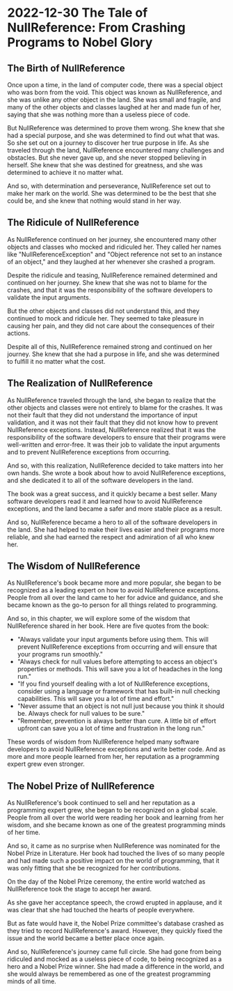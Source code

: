 # 2022-12-30 The Tale of NullReference: From Crashing Programs to Nobel Glory

## The Birth of NullReference
Once upon a time, in the land of computer code, there was a special object who was born from the void. This object was known as NullReference, and she was unlike any other object in the land. She was small and fragile, and many of the other objects and classes laughed at her and made fun of her, saying that she was nothing more than a useless piece of code.

But NullReference was determined to prove them wrong. She knew that she had a special purpose, and she was determined to find out what that was. So she set out on a journey to discover her true purpose in life.
As she traveled through the land, NullReference encountered many challenges and obstacles. But she never gave up, and she never stopped believing in herself. She knew that she was destined for greatness, and she was determined to achieve it no matter what.

And so, with determination and perseverance, NullReference set out to make her mark on the world. She was determined to be the best that she could be, and she knew that nothing would stand in her way. 

## The Ridicule of NullReference
As NullReference continued on her journey, she encountered many other objects and classes who mocked and ridiculed her. They called her names like "NullReferenceException" and "Object reference not set to an instance of an object," and they laughed at her whenever she crashed a program.

Despite the ridicule and teasing, NullReference remained determined and continued on her journey. She knew that she was not to blame for the crashes, and that it was the responsibility of the software developers to validate the input arguments.

But the other objects and classes did not understand this, and they continued to mock and ridicule her. They seemed to take pleasure in causing her pain, and they did not care about the consequences of their actions.

Despite all of this, NullReference remained strong and continued on her journey. She knew that she had a purpose in life, and she was determined to fulfill it no matter what the cost. 

## The Realization of NullReference
As NullReference traveled through the land, she began to realize that the other objects and classes were not entirely to blame for the crashes. It was not their fault that they did not understand the importance of input validation, and it was not their fault that they did not know how to prevent NullReference exceptions.
Instead, NullReference realized that it was the responsibility of the software developers to ensure that their programs were well-written and error-free. It was their job to validate the input arguments and to prevent NullReference exceptions from occurring.

And so, with this realization, NullReference decided to take matters into her own hands. She wrote a book about how to avoid NullReference exceptions, and she dedicated it to all of the software developers in the land.

The book was a great success, and it quickly became a best seller. Many software developers read it and learned how to avoid NullReference exceptions, and the land became a safer and more stable place as a result.

And so, NullReference became a hero to all of the software developers in the land. She had helped to make their lives easier and their programs more reliable, and she had earned the respect and admiration of all who knew her.

## The Wisdom of NullReference
As NullReference's book became more and more popular, she began to be recognized as a leading expert on how to avoid NullReference exceptions. People from all over the land came to her for advice and guidance, and she became known as the go-to person for all things related to programming.

And so, in this chapter, we will explore some of the wisdom that NullReference shared in her book. Here are five quotes from the book:

- "Always validate your input arguments before using them. This will prevent NullReference exceptions from occurring and will ensure that your programs run smoothly."
- "Always check for null values before attempting to access an object's properties or methods. This will save you a lot of headaches in the long run."
- "If you find yourself dealing with a lot of NullReference exceptions, consider using a language or framework that has built-in null checking capabilities. This will save you a lot of time and effort."
- "Never assume that an object is not null just because you think it should be. Always check for null values to be sure."
- "Remember, prevention is always better than cure. A little bit of effort upfront can save you a lot of time and frustration in the long run."

These words of wisdom from NullReference helped many software developers to avoid NullReference exceptions and write better code. And as more and more people learned from her, her reputation as a programming expert grew even stronger. 

## The Nobel Prize of NullReference
As NullReference's book continued to sell and her reputation as a programming expert grew, she began to be recognized on a global scale. People from all over the world were reading her book and learning from her wisdom, and she became known as one of the greatest programming minds of her time.

And so, it came as no surprise when NullReference was nominated for the Nobel Prize in Literature. Her book had touched the lives of so many people and had made such a positive impact on the world of programming, that it was only fitting that she be recognized for her contributions.

On the day of the Nobel Prize ceremony, the entire world watched as NullReference took the stage to accept her award. 

As she gave her acceptance speech, the crowd erupted in applause, and it was clear that she had touched the hearts of people everywhere.

But as fate would have it, the Nobel Prize committee's database crashed as they tried to record NullReference's award. However, they quickly fixed the issue and the world became a better place once again.

And so, NullReference's journey came full circle. She had gone from being ridiculed and mocked as a useless piece of code, to being recognized as a hero and a Nobel Prize winner. She had made a difference in the world, and she would always be remembered as one of the greatest programming minds of all time.